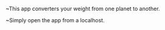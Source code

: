 ~This app converters your weight from one planet to another.

~Simply open the app from a localhost.